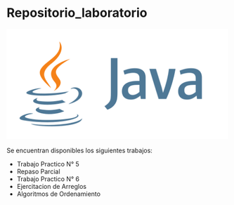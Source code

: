 # Repositorio_laboratorio
![Imagen ilustrativa de la materia](java.png)

Se encuentran disponibles los siguientes trabajos:
- Trabajo Practico N° 5
- Repaso Parcial
- Trabajo Practico N° 6
- Ejercitacion de Arreglos
- Algoritmos de Ordenamiento
